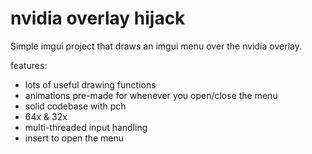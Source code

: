 # nvidia overlay hijack

Simple imgui project that draws an imgui menu over the nvidia overlay.

features:
- lots of useful drawing functions
- animations pre-made for whenever you open/close the menu
- solid codebase with pch
- 64x & 32x
- multi-threaded input handling
- insert to open the menu
